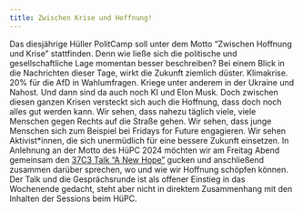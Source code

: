 ```yaml
---
title: Zwischen Krise und Hoffnung!
---
```


Das diesjährige Hüller PolitCamp soll unter dem Motto “Zwischen Hoffnung und Krise” stattfinden. Denn wie ließe sich die politische und gesellschaftliche Lage momentan besser beschreiben? 
Bei einem Blick in die Nachrichten dieser Tage, wirkt die Zukunft ziemlich düster. Klimakrise. 20% für die AfD in Wahlumfragen. Kriege unter anderem in der Ukraine und Nahost. Und dann sind da auch noch KI und Elon Musk. Doch zwischen diesen ganzen Krisen versteckt sich auch die Hoffnung, dass doch noch alles gut werden kann. Wir sehen, dass nahezu täglich viele, viele Menschen gegen Rechts auf die Straße gehen. Wir sehen, dass junge Menschen sich zum Beispiel bei Fridays for Future engagieren. Wir sehen Aktivist\*innen, die sich unermüdlich für eine bessere Zukunft einsetzen. 
In Anlehnung an der Motto des HüPC 2024 möchten wir am Freitag Abend gemeinsam den [37C3 Talk “A New Hope”](https://events.ccc.de/congress/2023/hub/de/event/a_new_hope_de/)  gucken und anschließend zusammen darüber sprechen, wo und wie wir Hoffnung schöpfen können. Der Talk und die Gesprächsrunde ist als offener Einstieg in das Wochenende gedacht, steht aber nicht in direktem Zusammenhang mit den Inhalten der Sessions beim HüPC. 
